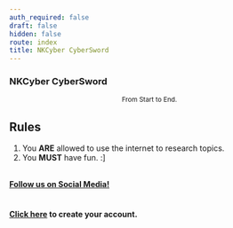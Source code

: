 ```yaml
---
auth_required: false
draft: false
hidden: false
route: index
title: NKCyber CyberSword
---
```


<div class="row">
    <div class="col-md-6 offset-md-3 pt-4">
        <h3 class="text-center">
            NKCyber CyberSword
        </h3>
        <div style="text-align: center;">
            <small>
                From
                <time id="start-time">Start</time> to
                <time id="end-time">End</time>.
            </small>
        </div>
      	<div>
          <h2>Rules</h2>
          <ol>
            <li>You <strong>ARE</strong> allowed to use the internet to research topics.</li>
            <li>You <strong>MUST</strong> have fun. :]</li>
          </ol>
      	</div>
        <br>
        <div class="text-center">
          <b><a href="/socials">Follow us on Social Media!</a></b>
        </div>
        <br>
        <h4 class="text-center">
            <a href="register">Click here</a> to create your account.
        </h4>
    </div>
    <script>
        function isDateValid(dateStr) {
            return !isNaN(new Date(dateStr));
        }
        const start = document.getElementById('start-time');
        const end = document.getElementById('end-time');
        const startDate = new Date("{{ ctf_start }}");
        const endDate = new Date("{{ ctf_freeze }}");
        if (isDateValid(startDate)) {
            start.textContent = startDate.toLocaleTimeString()
        }
        if (isDateValid(endDate)) {
            end.textContent = endDate.toLocaleTimeString()
        }
    </script>
</div>
